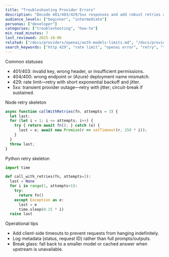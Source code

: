 ```yaml
---
title: "Troubleshooting Provider Errors"
description: "Decode 401/403/429/5xx responses and add robust retries and timeouts."
audience_levels: ["beginner", "intermediate"]
personas: ["developer"]
categories: ["troubleshooting", "how-to"]
min_read_minutes: 7
last_reviewed: 2025-10-06
related: ["/docs/providers/openai/auth-models-limits.md", "/docs/providers/security-best-practices.md"]
search_keywords: ["http 429", "rate limit", "openai error", "retry", "timeout"]
---
```


Common statuses

- 401/403: invalid key, wrong header, or insufficient permissions.
- 404/400: wrong endpoint or (Azure) deployment name mismatch.
- 429: rate limit—retry with short exponential backoff and jitter.
- 5xx: transient provider outage—retry with jitter; circuit-break if sustained.

Node retry skeleton

```ts
async function callWithRetries(fn, attempts = 3) {
  let last;
  for (let i = 1; i <= attempts; i++) {
    try { return await fn(); } catch (e) {
      last = e; await new Promise(r => setTimeout(r, 250 * i));
    }
  }
  throw last;
}
```

Python retry skeleton

```python
import time

def call_with_retries(fn, attempts=3):
  last = None
  for i in range(1, attempts+1):
    try:
      return fn()
    except Exception as e:
      last = e
      time.sleep(0.25 * i)
  raise last
```

Operational tips

- Add client-side timeouts to prevent requests from hanging indefinitely.
- Log metadata (status, request ID) rather than full prompts/outputs.
- Break glass: fall back to a smaller model or cached answer when upstream is unavailable.

